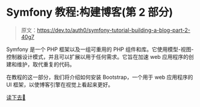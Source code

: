 # Symfony 教程:构建博客(第 2 部分)

> 原文：<https://dev.to/auth0/symfony-tutorial-building-a-blog-part-2-40g7>

Symfony 是一个 PHP 框架以及一组可重用的 PHP 组件和库。它使用模型-视图-控制器设计模式，并且可以扩展以用于任何需求。它旨在加速 web 应用程序的创建和维护，取代重复的代码。

在教程的这一部分，我们将介绍如何安装 Bootstrap，一个用于 web 应用程序的 UI 框架，以使博客引擎在视觉上看起来更好。

[读下去🎼](https://auth0.com/blog/creating-symfony-blog-part-2/?utm_source=dev&utm_medium=sc&utm_campaign=symfony_blog)